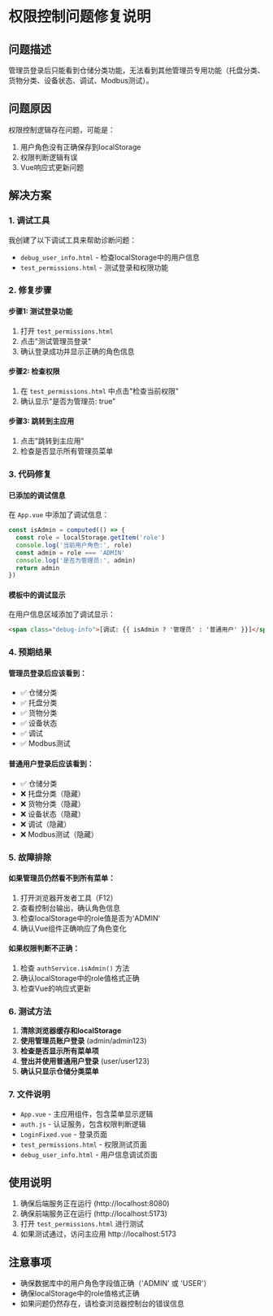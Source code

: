 # 权限控制问题修复说明

## 问题描述
管理员登录后只能看到仓储分类功能，无法看到其他管理员专用功能（托盘分类、货物分类、设备状态、调试、Modbus测试）。

## 问题原因
权限控制逻辑存在问题，可能是：
1. 用户角色没有正确保存到localStorage
2. 权限判断逻辑有误
3. Vue响应式更新问题

## 解决方案

### 1. 调试工具
我创建了以下调试工具来帮助诊断问题：

- `debug_user_info.html` - 检查localStorage中的用户信息
- `test_permissions.html` - 测试登录和权限功能

### 2. 修复步骤

#### 步骤1: 测试登录功能
1. 打开 `test_permissions.html`
2. 点击"测试管理员登录"
3. 确认登录成功并显示正确的角色信息

#### 步骤2: 检查权限
1. 在 `test_permissions.html` 中点击"检查当前权限"
2. 确认显示"是否为管理员: true"

#### 步骤3: 跳转到主应用
1. 点击"跳转到主应用"
2. 检查是否显示所有管理员菜单

### 3. 代码修复

#### 已添加的调试信息
在 `App.vue` 中添加了调试信息：
```javascript
const isAdmin = computed(() => {
  const role = localStorage.getItem('role')
  console.log('当前用户角色:', role)
  const admin = role === 'ADMIN'
  console.log('是否为管理员:', admin)
  return admin
})
```

#### 模板中的调试显示
在用户信息区域添加了调试显示：
```html
<span class="debug-info">[调试: {{ isAdmin ? '管理员' : '普通用户' }}]</span>
```

### 4. 预期结果

#### 管理员登录后应该看到：
- ✅ 仓储分类
- ✅ 托盘分类
- ✅ 货物分类
- ✅ 设备状态
- ✅ 调试
- ✅ Modbus测试

#### 普通用户登录后应该看到：
- ✅ 仓储分类
- ❌ 托盘分类（隐藏）
- ❌ 货物分类（隐藏）
- ❌ 设备状态（隐藏）
- ❌ 调试（隐藏）
- ❌ Modbus测试（隐藏）

### 5. 故障排除

#### 如果管理员仍然看不到所有菜单：
1. 打开浏览器开发者工具（F12）
2. 查看控制台输出，确认角色信息
3. 检查localStorage中的role值是否为'ADMIN'
4. 确认Vue组件正确响应了角色变化

#### 如果权限判断不正确：
1. 检查 `authService.isAdmin()` 方法
2. 确认localStorage中的role值格式正确
3. 检查Vue的响应式更新

### 6. 测试方法

1. **清除浏览器缓存和localStorage**
2. **使用管理员账户登录** (admin/admin123)
3. **检查是否显示所有菜单项**
4. **登出并使用普通用户登录** (user/user123)
5. **确认只显示仓储分类菜单**

### 7. 文件说明

- `App.vue` - 主应用组件，包含菜单显示逻辑
- `auth.js` - 认证服务，包含权限判断逻辑
- `LoginFixed.vue` - 登录页面
- `test_permissions.html` - 权限测试页面
- `debug_user_info.html` - 用户信息调试页面

## 使用说明

1. 确保后端服务正在运行 (http://localhost:8080)
2. 确保前端服务正在运行 (http://localhost:5173)
3. 打开 `test_permissions.html` 进行测试
4. 如果测试通过，访问主应用 http://localhost:5173

## 注意事项

- 确保数据库中的用户角色字段值正确（'ADMIN' 或 'USER'）
- 确保localStorage中的role值格式正确
- 如果问题仍然存在，请检查浏览器控制台的错误信息
















